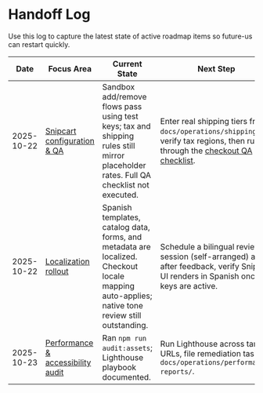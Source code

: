 # Handoff Log

Use this log to capture the latest state of active roadmap items so future-us can restart quickly.

| Date | Focus Area | Current State | Next Step | Blockers |
| --- | --- | --- | --- | --- |
| 2025-10-22 | [Snipcart configuration & QA](../operations/snipcart-setup.md) | Sandbox add/remove flows pass using test keys; tax and shipping rules still mirror placeholder rates. Full QA checklist not executed. | Enter real shipping tiers from `docs/operations/shipping.md`, verify tax regions, then run through the [checkout QA checklist](../operations/qa-checklist.md). | Waiting on ourselves to finalize shipping rate assumptions. |
| 2025-10-22 | [Localization rollout](../operations/localization.md) | Spanish templates, catalog data, forms, and metadata are localized. Checkout locale mapping auto-applies; native tone review still outstanding. | Schedule a bilingual review session (self-arranged) and, after feedback, verify Snipcart UI renders in Spanish once keys are active. | Need to line up time with a native speaker. |
| 2025-10-23 | [Performance & accessibility audit](../design/accessibility-review.md) | Ran `npm run audit:assets`; Lighthouse playbook documented. | Run Lighthouse across target URLs, file remediation tasks in `docs/operations/performance-reports/`. | Waiting on local Chrome/Lighthouse setup with Snipcart scripts enabled. |
